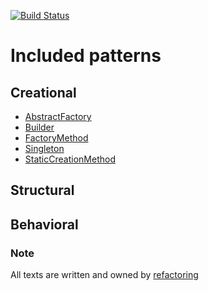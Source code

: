 [![Build Status](https://github.com/robiningelbrecht/php-design-patterns/workflows/CI/badge.svg)](https://github.com/robiningelbrecht/php-design-patterns/actions)

# Included patterns

## Creational

* [AbstractFactory](src/Pattern/Creational/AbstractFactory)
* [Builder](src/Pattern/Creational/Builder)
* [FactoryMethod](src/Pattern/Creational/FactoryMethod)
* [Singleton](src/Pattern/Creational/Singleton)
* [StaticCreationMethod](src/Pattern/Creational/StaticCreationMethod)

## Structural


## Behavioral


### Note

All texts are written and owned by [refactoring](https://refactoring.guru/)
